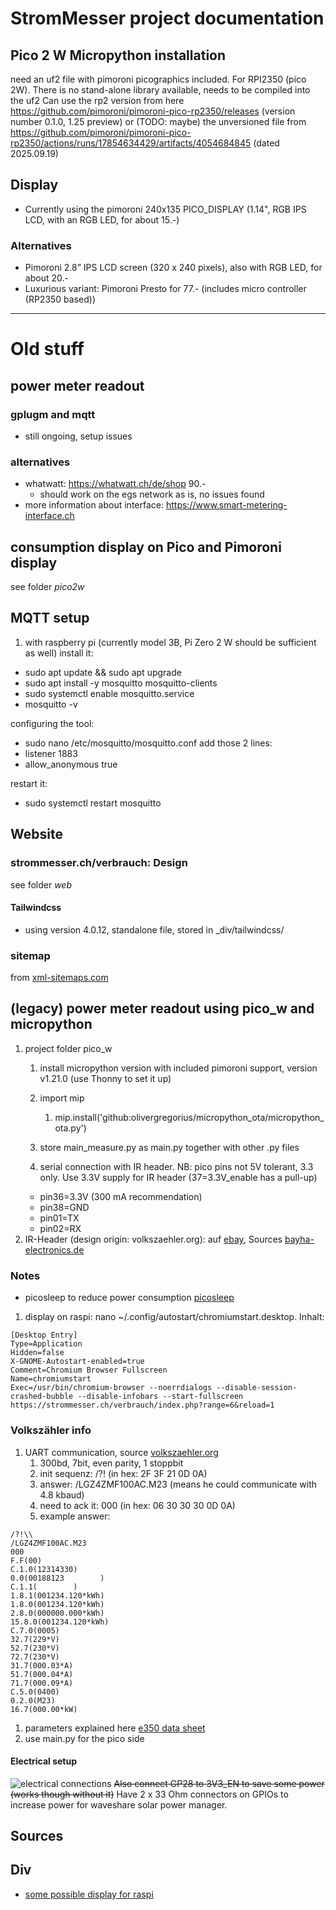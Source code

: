 # StromMesser project documentation

## Pico 2 W Micropython installation

need an uf2 file with pimoroni picographics included. For RPI2350 (pico 2W). There is no stand-alone library available, needs to be compiled into the uf2
Can use the rp2 version from here https://github.com/pimoroni/pimoroni-pico-rp2350/releases (version number 0.1.0, 1.25 preview)
or (TODO: maybe) the unversioned file from https://github.com/pimoroni/pimoroni-pico-rp2350/actions/runs/17854634429/artifacts/4054684845 (dated 2025.09.19)

## Display
   * Currently using the pimoroni 240x135 PICO_DISPLAY (1.14", RGB IPS LCD, with an RGB LED, for about 15.-)

### Alternatives
   * Pimoroni 2.8” IPS LCD screen (320 x 240 pixels), also with RGB LED, for about 20.-
   * Luxurious variant: Pimoroni Presto for 77.- (includes micro controller (RP2350 based))


---

# Old stuff

## power meter readout 
### gplugm and mqtt
* still ongoing, setup issues

### alternatives
* whatwatt: https://whatwatt.ch/de/shop 90.-
   * should work on the egs network as is, no issues found
* more information about interface: https://www.smart-metering-interface.ch



## consumption display on Pico and Pimoroni display
see folder _pico2w_

## MQTT setup
1. with raspberry pi (currently model 3B, Pi Zero 2 W should be sufficient as well)
install it:
* sudo apt update && sudo apt upgrade
* sudo apt install -y mosquitto mosquitto-clients
* sudo systemctl enable mosquitto.service
* mosquitto -v

configuring the tool:
* sudo nano /etc/mosquitto/mosquitto.conf
add those 2 lines:
* listener 1883
* allow_anonymous true

restart it:
* sudo systemctl restart mosquitto


## Website
### strommesser.ch/verbrauch: Design
see folder _web_

#### Tailwindcss
* using version 4.0.12, standalone file, stored in _div/tailwindcss/

### sitemap
from [xml-sitemaps.com](https://www.xml-sitemaps.com/)



## (legacy) power meter readout using pico_w and micropython
1. project folder pico_w
   1. install micropython version with included pimoroni support, version v1.21.0 (use Thonny to set it up)
   1. import mip
      1. mip.install('github:olivergregorius/micropython_ota/micropython_ota.py')

   1. store main_measure.py as main.py together with other .py files
   1. serial connection with IR header. NB: pico pins not 5V tolerant, 3.3 only. Use 3.3V supply for IR header (37=3.3V_enable has a pull-up)
     * pin36=3.3V (300 mA recommendation)
     * pin38=GND
     * pin01=TX
     * pin02=RX
1. IR-Header (design origin: volkszaehler.org): auf [ebay](https://www.ebay.ch/itm/275076138187?hash=item400bd0c4cb:g:VxwAAOSwbkdhxLJL), Sources [bayha-electronics.de](bayha-electronics.de/download/Bauanleitung-TTL.pdf) 

### Notes
* picosleep to reduce power consumption [picosleep](https://ghubcoder.github.io/posts/deep-sleeping-the-pico-micropython/)


1. display on raspi: nano ~/.config/autostart/chromiumstart.desktop. Inhalt: 
```
[Desktop Entry]
Type=Application
Hidden=false
X-GNOME-Autostart-enabled=true
Comment=Chromium Browser Fullscreen
Name=chromiumstart
Exec=/usr/bin/chromium-browser --noerrdialogs --disable-session-crashed-bubble --disable-infobars --start-fullscreen https://strommesser.ch/verbrauch/index.php?range=6&reload=1
```

### Volkszähler info

1. UART communication, source [volkszaehler.org](https://wiki.volkszaehler.org/hardware/channels/meters/power/edl-ehz/landisgyr_e350)
   1. 300bd, 7bit, even parity, 1 stoppbit
   1. init sequenz: /?!<CR><LF> (in hex: 2F 3F 21 0D 0A)
   1. answer: /LGZ4ZMF100AC.M23 (means he could communicate with 4.8 kbaud)
   1. need to ack it: <ACK>000<CR><LF> (in hex: 06 30 30 30 0D 0A)
   1. example answer: 
```
/?!\\
/LGZ4ZMF100AC.M23
000
F.F(00)
C.1.0(12314330)
0.0(00188123        )
C.1.1(        )
1.8.1(001234.120*kWh)
1.8.0(001234.120*kWh)
2.8.0(000000.000*kWh)
15.8.0(001234.120*kWh)
C.7.0(0005)
32.7(229*V)
52.7(230*V)
72.7(230*V)
31.7(000.03*A)
51.7(000.04*A)
71.7(000.09*A)
C.5.0(0400)
0.2.0(M23)
16.7(000.00*kW)
```  
1. parameters explained here [e350 data sheet](http://www.smartenergy.com.ua/files/D000027979%20E350%20ZxF100Ax%20Cx%20series%202%20User%20Manual.pdf)
1. use main.py for the pico side


#### Electrical setup
![electrical connections](./pictures/pico_w_setup_w500.png)
~~Also connect GP28 to 3V3_EN to save some power (works though without it)~~
Have 2 x 33 Ohm connectors on GPIOs to increase power for waveshare solar power manager.



## Sources


## Div
* [some possible display for raspi](https://www.heise.de/news/Transparentes-OLED-Display-fuer-Raspberry-und-Arduino-Bastelrechner-7269567.html)

